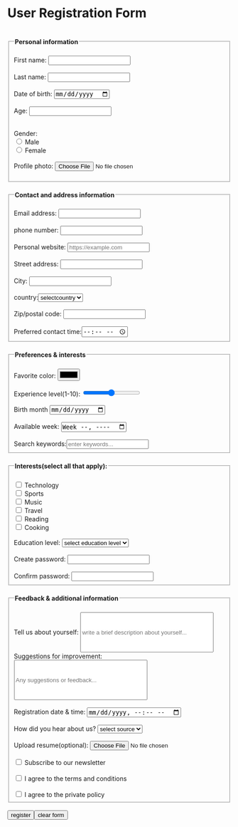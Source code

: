 <!DOCTYPE html>
<html>

<head>
  <meta charset="UTF-8">
  <meta name="viewport" content="width=device-width, initial-scale=1">
  <title>forms</title>
  <h1>User Registration Form</h1>
</head>
<body>
  <form >
  <div>
    <fieldset >
      <legend>
  <h4>Personal information</h4>
  </legend>
<label for="First name:">First name:</label>
<input type="text" name="first name" id="first name"required/><br>
<br>
<label for="Last name:">Last name:</label>
<input type="text" name="last name" id="last name"  /><br>
<br>
<label for="Date of birth:">Date of birth:</label>
  <input type="date" name="date of birth" id="dob" value="mm/dd/yyyy" /><br>
  <br>
  <label for="Age:">Age:</label>
  <input type="number" name="age" id="age" /><br>
  <br>
  
<label for="Gender:">Gender:</label><br>
<input type="radio" name="gender">
  <label for="Male">Male</label><br>
  <input type="radio" name="gender">
  <label for="Female">Female</label>
</select>
<br>
<br>
<label for="Profile photo:">Profile photo:</label>
<input type="file" name="profile" id="profile photo" /><br>
</fieldset>
<fieldset>
  <legend>
    <h4>Contact and address information</h4>
    </legend>
    <label for="Email address:">Email address:</label>
    <input type="email" name="email" id="email" /><br>
    <br>
    <label for="phone number:">phone number:</label>
    <input type="tel" name="tel" id="phone number" /><br>
    <br>
    <label for="Personal website:">Personal website:</label>
    <input type="url" name="website" id="personal website" placeholder="https://example.com" /><br>
    <br>
    <label for="Street address:">Street address:</label>
    <input type="text" name="address" id="street address" /><br>
    <br>
    <label for="City:">City:</label>
    <input type="text" name="city" id="city" /><br>
    <br>
    <label for="Country:">country:</label><select name="country" id="country"><option value="selectcountry">selectcountry</option>
    <option value="Kenya">kenya</option>
    <option value="Tanzania">Tanzania</option>
    <option value="Rwanda">rwanda</option>
    <option value="Uganda">Uganda</option></select><br>
    <br>
    <label for="Zip/postal code:">Zip/postal code:</label>
    <input type="text" name="zip" id="zip/postal code" value="" /><br>
    <br>
    <label for="Preferred contact time:">Preferred contact time:</label><input type="time" name="time" id="time"/><br>
    </fieldset>
    <fieldset>
      <legend>
        <h4>Preferences & interests</h4>
      </legend>
      <label for="Favorite color:">Favorite color:</label>
    <input type="color" name="fav color" id="favorite color" value="blue" /><br>
    <br>
    <label for="Experience level(1-10):">Experience level(1-10):</label>
    <input type="range" name="text" id="experience level" value="level"
    />
    <br>
    <br>
    <label for="Birth :">Birth month</label>
    <input type="date" name="birth month" id="birth month" value="" /><br>
    <br>
    <label for="Available week:">Available week:</label>
    <input type="week" name="week" id="available week"/><br>
    <br>
    <label for="Search keywords:">Search keywords:</label><input type="text" name="keywords" id="search keywords" placeholder="enter keywords..." /><br>
    </fieldset>
    <fieldset>
      <legend><h4>
        Interests(select all that apply):</h4></legend>
        <input type="checkbox" />
        <label for="Technology">Technology</label><br>
        <input type="checkbox"/>
        <label for="Sports">Sports</label>
        <br>
          <input type="checkbox"/>
          <label for="Music">Music</label><br>
          <input type="checkbox"/>
          <label for="Travel">Travel</label><br>
          <input type="checkbox"/>
          <label for="Reading">Reading</label><br>
          <input type="checkbox"/>
          <label for="Cooking">Cooking</label><br>
          <br>
          <label for="Education level": >Education level:</label>
          <select name="select education level" id="select education level">
          <option value="select education level">select education level</option>
          <option value="primary">primary</option>
          <option value="secondary">secondary</option>
          <option value="diploma">diploma</option>
          <option value="degree">degree</option>
          </select><br>
          <br>
          <label for="Create password:">Create password:</label>
          <input type="password" name="password" id="password" required/><br>
          <br>
          <label for="Confirm password:">Confirm password:</label>
          <input type="password" name="password" id="password=" />
          </fieldset>
          <fieldset>
          <legend>
             <h4> Feedback & additional information</h4></legend>
              <label for="Tell us about yourself:">Tell us about yourself:</label>
              <input type="text" name="info" id="info" placeholder="write a brief description about yourself..."
              style="width: 300px;height: 90px;"
              <br>
              <br>
              <label for="Suggestions for improvement:">Suggestions for improvement:</label>
          <input type="text" placeholder="Any suggestions or feedback..."
          style="width: 300px; height: 90px;"
          /><br>
          <br>
          <label for="Registration date &time:">Registration date & time:</label>
          <input type="datetime-local" /><br>
          <br>
          <label for="How did you hear about us?">How did you hear about us?</label>
          <select name="select source" id="select source">
              <option value="select source">select source</option>
          <option value="Google">Google</option>
          <option value="friend">friend</option>
          <option value="Browser">Browser</option>
          </select><br>
          <br>
          <label for="Upload resume(optional)">Upload resume(optional):</label>
          <input type="file" id="resume"/><br>
          <br>
          <input type="checkbox" />
          <label for="Subscribe to our newsletter">Subscribe to our newsletter</label><br>
          <br>
          <input type="checkbox"/>
          <label for="I agree to the terms and conditions">I agree to the terms and conditions</label><br>
          <br>
          <input type="checkbox" />
          <label for="I agree to the private policy">I agree to the private policy</label<br>
          <br>
          </fieldset>
          <br>
        <input type="submit"value="register" /><input type="submit"value="clear form" />
  </div>
  </form>
</body>
</html>
